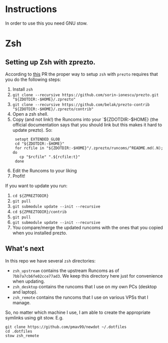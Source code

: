 # Instructions

In order to use this you need GNU stow.

# Zsh

## Setting up Zsh with zprezto.

According to
[this](https://github.com/hlecuanda/prezto/blob/5d2b2a776e3ae1145c25d147869371c3ddf1b274/runcoms/README.md)
PR the proper way to setup `zsh` with `prezto` requires that you do the following steps:

1. Install `zsh`
2. `git clone --recursive https://github.com/sorin-ionescu/prezto.git "${ZDOTDIR:-$HOME}/.zprezto"`
3. `git clone --recursive https://github.com/belak/prezto-contrib "${ZDOTDIR:-$HOME}/.zprezto/contrib"`
4. Open a zsh shell.
5. Copy (and not link!) the Runcoms into your `${ZDOTDIR:-$HOME} (the official documentation says
   that you should link but this makes it hard to update prezto). So:
   ```
    setopt EXTENDED_GLOB
    cd "${ZDOTDIR:-$HOME}"
    for rcfile in "${ZDOTDIR:-$HOME}"/.zprezto/runcoms/^README.md(.N); do
      cp "$rcfile" ".${rcfile:t}"
    done
   ```
6. Edit the Runcoms to your liking
7. Profit!

If you want to update you run:

1. `cd ${ZPREZTODIR}`
2. `git pull`
3. `git submodule update --init --recursive`
4. `cd ${ZPREZTODIR}/contrib`
5. `git pull`
6. `git submodule update --init --recursive`
7.  You compare/merge the updated runcoms with the ones that you copied when you installed prezto.

## What's next

In this repo we have several `zsh` directories:

- `zsh_upstream` contains the upstream Runcoms as of `7bb7a7cb6fe02cce77ad3`. We keep this directory
  here just for convenience when updating.
- `zsh_desktop` contains the runcoms that I use on my own PCs (desktop and laptop).
- `zsh_remote` contains the runcoms that I use on various VPSs that I manage.


So, no matter which machine I use, I am able to create the appropriate symlinks using git stow. E.g.

```
git clone https://github.com/pmav99/newdot ~/.dotfiles
cd .dotfiles
stow zsh_remote
```
